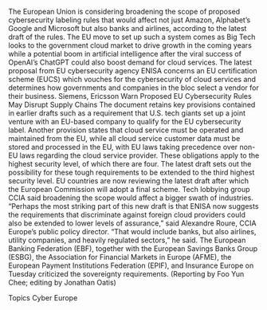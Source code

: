 The European Union is considering broadening the scope of proposed cybersecurity labeling rules that would affect not just Amazon, Alphabet’s Google and Microsoft but also banks and airlines, according to the latest draft of the rules.
The EU move to set up such a system comes as Big Tech looks to the government cloud market to drive growth in the coming years while a potential boom in artificial intelligence after the viral success of OpenAI’s ChatGPT could also boost demand for cloud services.
The latest proposal from EU cybersecurity agency ENISA concerns an EU certification scheme (EUCS) which vouches for the cybersecurity of cloud services and determines how governments and companies in the bloc select a vendor for their business.
Siemens, Ericsson Warn Proposed EU Cybersecurity Rules May Disrupt Supply Chains
The document retains key provisions contained in earlier drafts such as a requirement that U.S. tech giants set up a joint venture with an EU-based company to qualify for the EU cybersecurity label.
Another provision states that cloud service must be operated and maintained from the EU, while all cloud service customer data must be stored and processed in the EU, with EU laws taking precedence over non-EU laws regarding the cloud service provider.
These obligations apply to the highest security level, of which there are four. The latest draft sets out the possibility for these tough requirements to be extended to the third highest security level.
EU countries are now reviewing the latest draft after which the European Commission will adopt a final scheme.
Tech lobbying group CCIA said broadening the scope would affect a bigger swath of industries.
“Perhaps the most striking part of this new draft is that ENISA now suggests the requirements that discriminate against foreign cloud providers could also be extended to lower levels of assurance,” said Alexandre Roure, CCIA Europe’s public policy director.
“That would include banks, but also airlines, utility companies, and heavily regulated sectors,” he said.
The European Banking Federation (EBF), together with the European Savings Banks Group (ESBG), the Association for Financial Markets in Europe (AFME), the European Payment Institutions Federation (EPIF), and Insurance Europe on Tuesday criticized the sovereignty requirements.
(Reporting by Foo Yun Chee; editing by Jonathan Oatis)

Topics
Cyber
Europe
